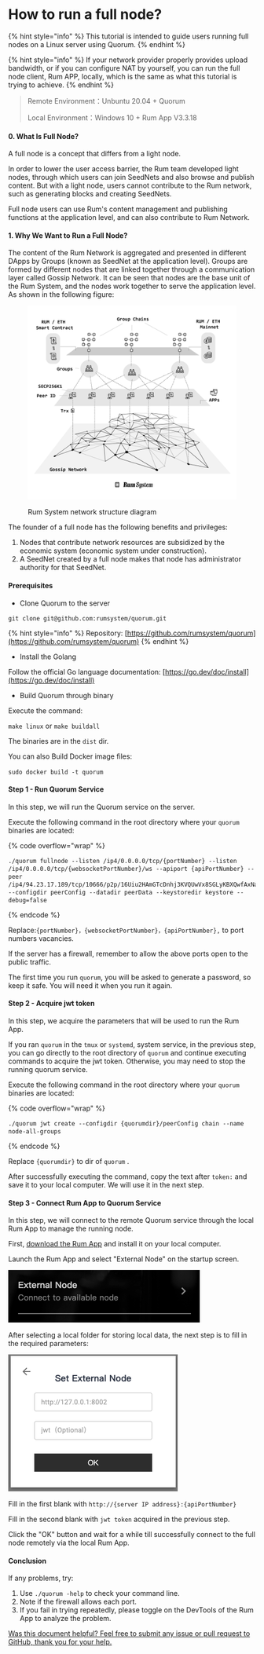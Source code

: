 # How to run a full node?

{% hint style="info" %}
This tutorial is intended to guide users running full nodes on a Linux server using Quorum.&#x20;
{% endhint %}

{% hint style="info" %}
If your network provider properly provides upload bandwidth, or if you can configure NAT by yourself, you can run the full node client, Rum APP, locally, which is the same as what this tutorial is trying to achieve.
{% endhint %}



> Remote Environment：Unbuntu 20.04 + Quorum
>
> Local Environment：Windows 10 + Rum App V3.3.18

#### 0. What Is Full Node?

A full node is a concept that differs from a light node.&#x20;

In order to lower the user access barrier, the Rum team developed light nodes, through which users can join SeedNets and also browse and publish content. But with a light node, users cannot contribute to the Rum network, such as generating blocks and creating SeedNets.&#x20;

Full node users can use Rum's content management and publishing functions at the application level, and can also contribute to Rum Network.

#### 1. Why We Want to Run a Full Node?

The content of the Rum Network is aggregated and presented in different DApps by Groups (known as SeedNet at the application level). Groups are formed by different nodes that are linked together through a communication layer called Gossip Network. It can be seen that nodes are the base unit of the Rum System, and the nodes work together to serve the application level. As shown in the following figure:

<figure><img src=".gitbook/assets/image (1).png" alt=""><figcaption><p>Rum System network structure diagram</p></figcaption></figure>

The founder of a full node has the following benefits and privileges:

1. Nodes that contribute network resources are subsidized by the economic system (economic system under construction).
2. A SeedNet created by a full node makes that node has administrator authority for that SeedNet.

#### Prerequisites

* Clone Quorum to the server

```
git clone git@github.com:rumsystem/quorum.git
```

{% hint style="info" %}
Repository: [https://github.com/rumsystem/quorum](https://github.com/rumsystem/quorum)
{% endhint %}

* Install the Golang

Follow the official Go language documentation: [https://go.dev/doc/install](https://go.dev/doc/install)

* Build Quorum through binary

Execute the command:

`make linux` or `make buildall`

The binaries are in the `dist` dir.

You can also Build Docker image files:

&#x20;`sudo docker build -t quorum`

#### Step 1 - Run Quorum Service

In this step, we will run the Quorum service on the server.

Execute the following command in the root directory where your `quorum` binaries are located:

{% code overflow="wrap" %}
```shell
./quorum fullnode --listen /ip4/0.0.0.0/tcp/{portNumber} --listen /ip4/0.0.0.0/tcp/{websocketPortNumber}/ws --apiport {apiPortNumber} --peer /ip4/94.23.17.189/tcp/10666/p2p/16Uiu2HAmGTcDnhj3KVQUwVx8SGLyKBXQwfAxNayJdEwfsnUYKK4u --configdir peerConfig --datadir peerData --keystoredir keystore --debug=false
```
{% endcode %}

Replace:`{portNumber}，{websocketPortNumber}，{apiPortNumber},` to port numbers vacancies.

If the server has a firewall, remember to allow the above ports open to the public traffic.

The first time you run `quorum`, you will be asked to generate a password, so keep it safe. You will need it when you run it again.

#### Step 2 - Acquire jwt token

In this step, we acquire the parameters that will be used to run the Rum App.

If you ran `quorum` in the `tmux` or `systemd`, system service, in the previous step, you can go directly to the root directory of `quorum` and continue executing commands to acquire the jwt token. Otherwise, you may need to stop the running quorum service.

Execute the following command in the root directory where your `quorum` binaries are located:

{% code overflow="wrap" %}
```shell
./quorum jwt create --configdir {quorumdir}/peerConfig chain --name node-all-groups
```
{% endcode %}

Replace `{quorumdir}` to dir of `quorum` .

After successfully executing the command, copy the text after `token:` and save it to your local computer. We will use it in the next step.

#### Step 3 - Connect Rum App to Quorum Service

In this step, we will connect to the remote Quorum service through the local Rum App to manage the running node.

First, [download the Rum App](applications.md#rum-app) and install it on your local computer.

Launch the Rum App and select "External Node" on the startup screen.

<img src=".gitbook/assets/Screen Shot 2022-09-29 at 23.08.23.png" alt="" data-size="original">

After selecting a local folder for storing local data, the next step is to fill in the required parameters:

![](<.gitbook/assets/Screen Shot 2022-09-29 at 23.07.38.png>)

Fill in the first blank with `http://{server IP address}:{apiPortNumber}`

Fill in the second blank with `jwt token` acquired in the previous step.

Click the "OK" button and wait for a while till successfully connect to the full node remotely via the local Rum App.

#### Conclusion

If any problems, try:

1. Use `./quorum -help` to check your command line.
2. Note if the firewall allows each port.
3. If you fail in trying repeatedly, please toggle on the DevTools of the Rum App to analyze the problem.

[Was this document helpful? Feel free to submit any issue or pull request to GitHub, thank you for your help.](https://github.com/hawken-im/rum-docs/blob/main/zen-yang-yun-hang-yi-ge-quan-jie-dian.md)
